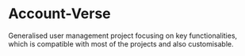 # Account-Verse
Generalised user management project focusing on key functionalities, which is compatible with most of the projects and also customisable.
